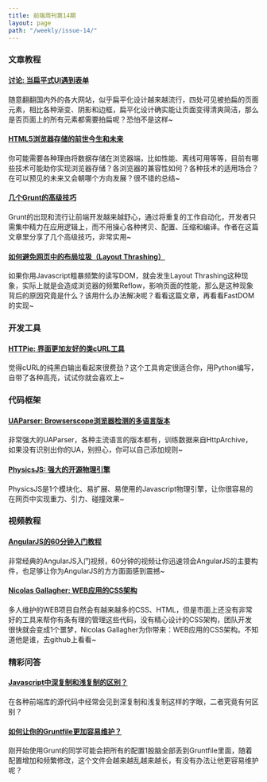 ```yaml
---
title: 前端周刊第14期
layout: page
path: "/weekly/issue-14/"
---
```


### 文章教程

#### [讨论: 当扁平式UI遇到表单](http://alistapart.com/article/flat-ui-and-forms)

随意翻翻国内外的各大网站，似乎扁平化设计越来越流行，四处可见被拍扁的页面元素，相比各种渐变、阴影和边框，扁平化设计确实能让页面变得清爽简洁，那么是否页面上的所有元素都需要拍扁呢？恐怕不是这样~

#### [HTML5浏览器存储的前世今生和未来](http://www.sitepoint.com/html5-browser-storage-past-present-future/?utm_source=javascriptweekly&utm_medium=email)

你可能需要各种理由将数据存储在浏览器端，比如性能、离线可用等等，目前有哪些技术可能助你实现浏览器存储？各浏览器的兼容性如何？各种技术的适用场合？在可以预见的未来又会朝哪个方向发展？很不错的总结~

#### [几个Grunt的高级技巧](http://chrisawren.com/posts/Advanced-Grunt-tooling)

Grunt的出现和流行让前端开发越来越舒心，通过将重复的工作自动化，开发者只需集中精力在应用逻辑上，而不用操心各种拷贝、配置、压缩和编译。作者在这篇文章里分享了几个高级技巧，非常实用~

#### [如何避免网页中的布局垃圾（Layout Thrashing）](http://wilsonpage.co.uk/preventing-layout-thrashing/)

如果你用Javascript粗暴频繁的读写DOM，就会发生Layout Thrashing这种现象，实际上就是会造成浏览器的频繁Reflow，影响页面的性能，那么是这种现象背后的原因究竟是什么？该用什么办法解决呢？看看这篇文章，再看看FastDOM的实现~

### 开发工具

#### [HTTPie: 界面更加友好的类cURL工具](https://github.com/jkbr/httpie)

觉得cURL的纯黑白输出看起来很费劲？这个工具肯定很适合你，用Python编写，自带了各种高亮，试试你就会喜欢上~

### 代码框架

#### [UAParser: Browserscope浏览器检测的多语言版本](https://github.com/tobie/ua-parser)

非常强大的UAParser，各种主流语言的版本都有，训练数据来自HttpArchive，如果没有识别出你的UA，别担心，你可以自己添加规则~

#### [PhysicsJS: 强大的开源物理引擎](https://github.com/wellcaffeinated/PhysicsJS)

PhysicsJS是1个模块化、易扩展、易使用的Javascript物理引擎，让你很容易的在网页中实现重力、引力、碰撞效果~

### 视频教程

#### [AngularJS的60分钟入门教程](http://www.youtube.com/watch?v=i9MHigUZKEM)

非常经典的AngularJS入门视频，60分钟的视频让你迅速领会AngularJS的主要构件，也足够让你为AngularJS的方方面面感到震撼~

#### [Nicolas Gallagher: WEB应用的CSS架构](http://vimeo.com/74359951)

多人维护的WEB项目自然会有越来越多的CSS、HTML，但是市面上还没有非常好的工具来帮你有条有理的管理这些代码，没有精心设计的CSS架构，团队开发很快就会变成1个噩梦，Nicolas Gallagher为你带来：WEB应用的CSS架构。不知道他是谁，去github上看看~

### 精彩问答

#### [Javascript中深复制和浅复制的区别？](http://stackoverflow.com/questions/184710/what-is-the-difference-between-a-deep-copy-and-a-shallow-copy)

在各种前端库的源代码中经常会见到深复制和浅复制这样的字眼，二者究竟有何区别？

#### [如何让你的Gruntfile更加容易维护？](http://www.thomasboyt.com/2013/09/01/maintainable-grunt.html)

刚开始使用Grunt的同学可能会把所有的配置1股脑全部丢到Gruntfile里面，随着配置增加和频繁修改，这个文件会越来越乱越来越长，有没有办法让他更容易维护呢？

